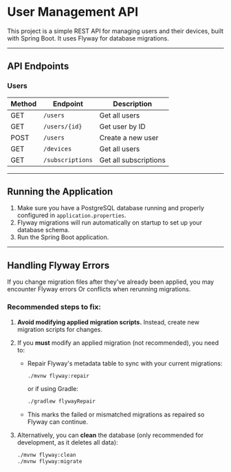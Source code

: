 # User Management API

This project is a simple REST API for managing users and their devices, built with Spring Boot. It uses Flyway for database migrations.

---

## API Endpoints

### Users

| Method | Endpoint          | Description                |
|--------|-------------------|----------------------------|
| GET    | `/users`          | Get all users              |
| GET    | `/users/{id}`     | Get user by ID             |
| POST   | `/users`          | Create a new user          |
| GET    | `/devices`          | Get all users            |
| GET    | `/subscriptions`     | Get all subscriptions   |


---

## Running the Application

1. Make sure you have a PostgreSQL database running and properly configured in `application.properties`.
2. Flyway migrations will run automatically on startup to set up your database schema.
3. Run the Spring Boot application.

---

## Handling Flyway Errors

If you change migration files after they've already been applied, you may encounter Flyway errors Or conflicts when rerunning migrations.

### Recommended steps to fix:

1. **Avoid modifying applied migration scripts.** Instead, create new migration scripts for changes.

2. If you **must** modify an applied migration (not recommended), you need to:

   - Repair Flyway's metadata table to sync with your current migrations:

     ```bash
     ./mvnw flyway:repair
     ```

     or if using Gradle:

     ```bash
     ./gradlew flywayRepair
     ```

   - This marks the failed or mismatched migrations as repaired so Flyway can continue.

3. Alternatively, you can **clean** the database (only recommended for development, as it deletes all data):

   ```bash
   ./mvnw flyway:clean
   ./mvnw flyway:migrate


